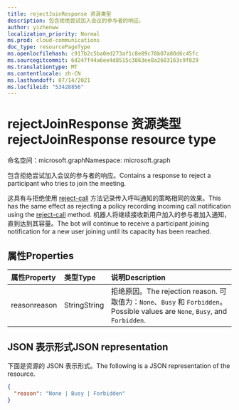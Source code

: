 ```yaml
---
title: rejectJoinResponse 资源类型
description: 包含拒绝尝试加入会议的参与者的响应。
author: yizhenww
localization_priority: Normal
ms.prod: cloud-communications
doc_type: resourcePageType
ms.openlocfilehash: c917b2c5ba0ed273af1c8e89c78b07a80d6c45fc
ms.sourcegitcommit: 6d247f44a6ee4d8515c3863ee8a2683163c9f829
ms.translationtype: MT
ms.contentlocale: zh-CN
ms.lasthandoff: 07/14/2021
ms.locfileid: "53428856"
---
```

# <a name="rejectjoinresponse-resource-type"></a><span data-ttu-id="8c816-103">rejectJoinResponse 资源类型</span><span class="sxs-lookup"><span data-stu-id="8c816-103">rejectJoinResponse resource type</span></span>

<span data-ttu-id="8c816-104">命名空间：microsoft.graph</span><span class="sxs-lookup"><span data-stu-id="8c816-104">Namespace: microsoft.graph</span></span>

<span data-ttu-id="8c816-105">包含拒绝尝试加入会议的参与者的响应。</span><span class="sxs-lookup"><span data-stu-id="8c816-105">Contains a response to reject a participant who tries to join the meeting.</span></span>

<span data-ttu-id="8c816-106">这具有与拒绝使用 [reject-call](../api/call-reject.md) 方法记录传入呼叫通知的策略相同的效果。</span><span class="sxs-lookup"><span data-stu-id="8c816-106">This has the same effect as rejecting a policy recording incoming call notification using the [reject-call](../api/call-reject.md) method.</span></span> <span data-ttu-id="8c816-107">机器人将继续接收新用户加入的参与者加入通知，直到达到其容量。</span><span class="sxs-lookup"><span data-stu-id="8c816-107">The bot will continue to receive a participant joining notification for a new user joining until its capacity has been reached.</span></span>

## <a name="properties"></a><span data-ttu-id="8c816-108">属性</span><span class="sxs-lookup"><span data-stu-id="8c816-108">Properties</span></span>

| <span data-ttu-id="8c816-109">属性</span><span class="sxs-lookup"><span data-stu-id="8c816-109">Property</span></span>         | <span data-ttu-id="8c816-110">类型</span><span class="sxs-lookup"><span data-stu-id="8c816-110">Type</span></span>                            | <span data-ttu-id="8c816-111">说明</span><span class="sxs-lookup"><span data-stu-id="8c816-111">Description</span></span>                                                                                                                                                  |
| :--------------- | :------------------------------ | :----------------------------------------------------------------------------------------------------------------------------------------------------------- |
| <span data-ttu-id="8c816-112">reason</span><span class="sxs-lookup"><span data-stu-id="8c816-112">reason</span></span>           | <span data-ttu-id="8c816-113">String</span><span class="sxs-lookup"><span data-stu-id="8c816-113">String</span></span>                          | <span data-ttu-id="8c816-114">拒绝原因。</span><span class="sxs-lookup"><span data-stu-id="8c816-114">The rejection reason.</span></span> <span data-ttu-id="8c816-115">可取值为：`None`、`Busy` 和 `Forbidden`。</span><span class="sxs-lookup"><span data-stu-id="8c816-115">Possible values are `None`, `Busy`, and `Forbidden`.</span></span>                                                                                     |

## <a name="json-representation"></a><span data-ttu-id="8c816-116">JSON 表示形式</span><span class="sxs-lookup"><span data-stu-id="8c816-116">JSON representation</span></span>

<span data-ttu-id="8c816-117">下面是资源的 JSON 表示形式。</span><span class="sxs-lookup"><span data-stu-id="8c816-117">The following is a JSON representation of the resource.</span></span>

<!-- {
  "blockType": "resource",
  "optionalProperties": [],
  "@odata.type": "microsoft.graph.rejectJoinResponse"
}-->
```json
{
  "reason": "None | Busy | Forbidden" 
}
```

<!-- uuid: 8fcb5dbc-d5aa-4681-8e31-b001d5168d79
2015-10-25 14:57:30 UTC -->
<!--
{
  "type": "#page.annotation",
  "description": "rejectJoinResponse resource",
  "keywords": "",
  "section": "documentation",
  "tocPath": "",
  "suppressions": []
}
-->
